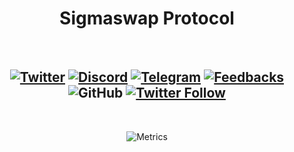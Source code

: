 <span align="center">

# Sigmaswap Protocol
<br/>

[![Twitter](https://img.shields.io/badge/Twitter-white?logo=twitter)](https://twitter.com/SigmaSwap_org)
[![Discord](https://img.shields.io/discord/991216384317075477?color=black&label=discord&logo=discord)](https://discord.gg/EEZSTCsu)
[![Telegram](https://img.shields.io/badge/-telegram-red?color=white&logo=telegram&logoColor=black)](https://t.me/+Ll1bT_Mi3Gc3Nzg1)
[![Feedbacks](https://img.shields.io/badge/-feedbacks-blue)](https://sigmaswap.hellonext.co/)
![GitHub](https://img.shields.io/github/license/SigmaSwap/.github)
[![Twitter Follow](https://img.shields.io/twitter/follow/SigmaSwap_org?color=black&label=twitter&logo=twitter&style=flat-square)](https://twitter.com/SigmaSwap_org)
---


  
<br />

![Metrics](https://metrics.lecoq.io/SigmaSwap?template=classic&languages=1&lines=1&followup=1&tweets=1&introduction=1&base=header%2C%20activity%2C%20community%2C%20repositories%2C%20metadata&base.indepth=false&base.hireable=false&base.skip=false&languages=false&languages.limit=8&languages.threshold=0%25&languages.other=false&languages.colors=github&languages.sections=most-used&languages.indepth=false&languages.analysis.timeout=15&languages.categories=markup%2C%20programming&languages.recent.categories=markup%2C%20programming&languages.recent.load=300&languages.recent.days=14&lines=false&lines.sections=base&lines.repositories.limit=4&lines.history.limit=1&followup=false&followup.sections=repositories&followup.indepth=false&followup.archived=true&introduction=false&introduction.title=true&tweets=false&tweets.user=.user.twitter&tweets.attachments=false&tweets.limit=2&config.timezone=Asia%2FDubai)

</span>

